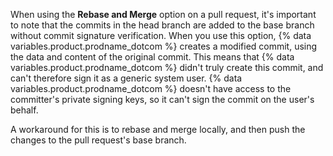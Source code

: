When using the **Rebase and Merge** option on a pull request, it's important to note that the commits in the head branch are added to the base branch without commit signature verification. 
When you use this option, {% data variables.product.prodname_dotcom %} creates a modified commit, using the data and content of the original commit. This means that {% data variables.product.prodname_dotcom %} didn't truly create this commit, and can't therefore sign it as a generic system user. 
{% data variables.product.prodname_dotcom %} doesn't have access to the committer's private signing keys, so it can't sign the commit on the user's behalf.

A workaround for this is to rebase and merge locally, and then push the changes to the pull request's base branch.
